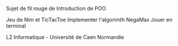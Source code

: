 Sujet de fil rouge de Introduction de POO

Jeu de Nim et TicTacToe
Implementer l'algorimth NegaMax
Jouer en terminal

L2 Informatique - Université de Caen Normandie
